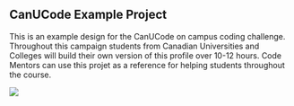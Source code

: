## CanUCode Example Project

This is an example design for the CanUCode on campus coding challenge. Throughout this campaign students from Canadian Universities and Colleges will build their own version of this profile over 10-12 hours. Code Mentors can use this projet as a reference for helping students throughout the course.

![](https://d1wuojemv4s7aw.cloudfront.net/items/2j1H2Y2x1l2f3h2l440K/Screen%20Shot%202018-12-19%20at%2010.57.09%20PM.png)